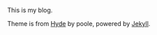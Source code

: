 This is my blog. 

Theme is from [Hyde](http://hyde.getpoole.com/) by poole, powered by [Jekyll](http://jekyllrb.com). 
